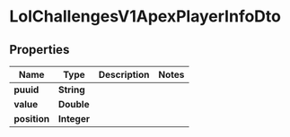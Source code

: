

# LolChallengesV1ApexPlayerInfoDto


## Properties

| Name | Type | Description | Notes |
|------------ | ------------- | ------------- | -------------|
|**puuid** | **String** |  |  |
|**value** | **Double** |  |  |
|**position** | **Integer** |  |  |



